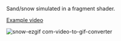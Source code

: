 Sand/snow simulated in a fragment shader.

[Example video](https://youtu.be/INGNSDu0r4M)

![snow-ezgif com-video-to-gif-converter](https://github.com/user-attachments/assets/2677a5ad-de25-442f-8cfa-427052cf4a17)
